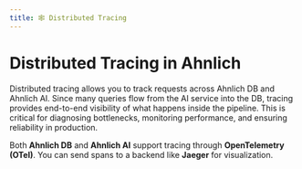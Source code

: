 ```yaml
---
title: 🕸️ Distributed Tracing
---
```


# Distributed Tracing in Ahnlich


Distributed tracing allows you to track requests across Ahnlich DB and Ahnlich AI. Since many queries flow from the AI service into the DB, tracing provides end-to-end visibility of what happens inside the pipeline. This is critical for diagnosing bottlenecks, monitoring performance, and ensuring reliability in production.

Both **Ahnlich DB** and **Ahnlich AI** support tracing through **OpenTelemetry (OTel)**. You can send spans to a backend like **Jaeger** for visualization.
